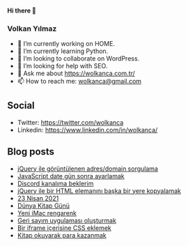 #### Hi there 👋

### Volkan Yılmaz

- 🔭 I’m currently working on HOME.
- 🌱 I’m currently learning Python.
- 👯 I’m looking to collaborate on WordPress.
- 🤔 I’m looking for help with SEO.
- 💬 Ask me about https://wolkanca.com.tr/
- 📫 How to reach me: wolkanca@gmail.com

## Social
- Twitter: https://twitter.com/wolkanca
- Linkedin: https://www.linkedin.com/in/wolkanca/



## Blog posts
<!-- BLOG-POST-LIST:START -->
- [jQuery ile görüntülenen adres/domain sorgulama](https://wolkanca.com.tr/jquery-ile-goruntulenen-adres-domain-sorgulama/)
- [JavaScript date gün sonra ayarlamak](https://wolkanca.com.tr/javascript-date-gun-sonra-ayarlamak/)
- [Discord kanalıma beklerim](https://wolkanca.com.tr/discord-kanalima-beklerim/)
- [jQuery ile bir HTML elemanını başka bir yere kopyalamak](https://wolkanca.com.tr/jquery-ile-bir-html-elemanini-baska-bir-yere-kopyalamak/)
- [23 Nisan 2021](https://wolkanca.com.tr/23-nisan-2021/)
- [Dünya Kitap Günü](https://wolkanca.com.tr/dunya-kitap-gunu/)
- [Yeni iMac rengarenk](https://wolkanca.com.tr/yeni-imac-rengarenk/)
- [Geri sayım uygulaması oluşturmak](https://wolkanca.com.tr/geri-sayim-uygulamasi-olusturmak/)
- [Bir iframe içerisine CSS eklemek](https://wolkanca.com.tr/bir-iframe-icerisine-css-eklemek/)
- [Kitap okuyarak para kazanmak](https://wolkanca.com.tr/kitap-okuyarak-para-kazanmak/)
<!-- BLOG-POST-LIST:END -->

